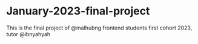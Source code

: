 # January-2023-final-project
This is the final project of @malhubng frontend students first cohort 2023, tutor @ibnyahyah
